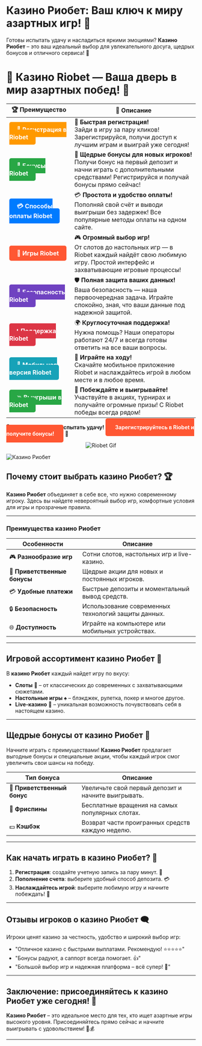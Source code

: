 # **Казино Риобет: Ваш ключ к миру азартных игр! 🎰**

Готовы испытать удачу и насладиться яркими эмоциями? **Казино Риобет** – это ваш идеальный выбор для увлекательного досуга, щедрых бонусов и отличного сервиса! 🌟

# 🎲 **Казино Riobet — Ваша дверь в мир азартных побед!** 🎰

| 🏆 **Преимущество** | 🌟 **Описание** |
|--------------------|-----------------|
| <a href="https://brandplay.link/7xBLTPyj" style="background-color: #ff9900; color: white; padding: 10px 20px; border-radius: 5px; text-decoration: none; font-weight: bold;">🎉 Регистрация в Riobet</a> | 🚀 **Быстрая регистрация!** <br> Зайди в игру за пару кликов! Зарегистрируйся, получи доступ к лучшим играм и выиграй уже сегодня! |
| <a href="https://brandplay.link/7xBLTPyj" style="background-color: #28a745; color: white; padding: 10px 20px; border-radius: 5px; text-decoration: none; font-weight: bold;">🎁 Бонусы Riobet</a> | 🎉 **Щедрые бонусы для новых игроков!** <br> Получи бонус на первый депозит и начни играть с дополнительными средствами! Регистрируйся и получай бонусы прямо сейчас! |
| <a href="https://brandplay.link/7xBLTPyj" style="background-color: #007bff; color: white; padding: 10px 20px; border-radius: 5px; text-decoration: none; font-weight: bold;">💳 Способы оплаты Riobet</a> | 💳 **Простота и удобство оплаты!** <br> Пополняй свой счёт и выводи выигрыши без задержек! Все популярные методы оплаты на одном сайте. |
| <a href="https://brandplay.link/7xBLTPyj" style="background-color: #ff5733; color: white; padding: 10px 20px; border-radius: 5px; text-decoration: none; font-weight: bold;">🎰 Игры Riobet</a> | 🎮 **Огромный выбор игр!** <br> От слотов до настольных игр — в Riobet каждый найдёт свою любимую игру. Простой интерфейс и захватывающие игровые процессы! |
| <a href="https://brandplay.link/7xBLTPyj" style="background-color: #6f42c1; color: white; padding: 10px 20px; border-radius: 5px; text-decoration: none; font-weight: bold;">🔐 Безопасность Riobet</a> | 🛡️ **Полная защита ваших данных!** <br> Ваша безопасность — наша первоочередная задача. Играйте спокойно, зная, что ваши данные под надежной защитой. |
| <a href="https://brandplay.link/7xBLTPyj" style="background-color: #dc3545; color: white; padding: 10px 20px; border-radius: 5px; text-decoration: none; font-weight: bold;">📞 Поддержка Riobet</a> | 🌍 **Круглосуточная поддержка!** <br> Нужна помощь? Наши операторы работают 24/7 и всегда готовы ответить на все ваши вопросы. |
| <a href="https://brandplay.link/7xBLTPyj" style="background-color: #17a2b8; color: white; padding: 10px 20px; border-radius: 5px; text-decoration: none; font-weight: bold;">📱 Мобильная версия Riobet</a> | 📱 **Играйте на ходу!** <br> Скачайте мобильное приложение Riobet и наслаждайтесь игрой в любом месте и в любое время. |
| <a href="https://brandplay.link/7xBLTPyj" style="background-color: #28a745; color: white; padding: 10px 20px; border-radius: 5px; text-decoration: none; font-weight: bold;">💥 Выигрыши в Riobet</a> | 🤑 **Побеждайте и выигрывайте!** <br> Участвуйте в акциях, турнирах и получайте огромные призы! С Riobet победы всегда рядом! |

🎉 **Не упустите шанс испытать удачу!** <a href="https://brandplay.link/7xBLTPyj" style="background-color: #ff5733; color: white; padding: 15px 25px; border-radius: 5px; text-decoration: none; font-weight: bold;">Зарегистрируйтесь в Riobet и получите бонусы!</a> 🌟

<p align="center">
  <img src="https://i.pinimg.com/originals/1d/b3/25/1db325483acbe642c6d4e6fdd73a4988.gif" alt="Riobet Gif">
</p>


![Казино Риобет](https://www.bragazeta.ru/wp-content/uploads/2023/06/riobet1.webp)

## **Почему стоит выбрать казино Риобет? 🏆**

**Казино Риобет** объединяет в себе все, что нужно современному игроку. Здесь вы найдете невероятный выбор игр, комфортные условия для игры и прозрачные правила.

---

### **Преимущества казино Риобет**

| **Особенности**                  | **Описание**                                                              |
|-----------------------------------|---------------------------------------------------------------------------|
| 🎮 **Разнообразие игр**           | Сотни слотов, настольных игр и live-казино.                               |
| 🎁 **Приветственные бонусы**      | Щедрые акции для новых и постоянных игроков.                              |
| 💳 **Удобные платежи**            | Быстрые депозиты и моментальный вывод средств.                            |
| 🔒 **Безопасность**               | Использование современных технологий защиты данных.                       |
| 🌐 **Доступность**                | Играйте на компьютере или мобильных устройствах.                          |

---

## **Игровой ассортимент казино Риобет 🎲**

В **казино Риобет** каждый найдет игру по вкусу:

- **Слоты** 🎰 – от классических до современных с захватывающими сюжетами.  
- **Настольные игры** ♠️ – блэкджек, рулетка, покер и многое другое.  
- **Live-казино** 🎥 – уникальная возможность почувствовать себя в настоящем казино.  

---

## **Щедрые бонусы от казино Риобет 💎**

Начните играть с преимуществами! **Казино Риобет** предлагает выгодные бонусы и специальные акции, чтобы каждый игрок смог увеличить свои шансы на победу.

| **Тип бонуса**               | **Описание**                                         |
|-------------------------------|-----------------------------------------------------|
| 🎉 **Приветственный бонус**   | Увеличьте свой первый депозит и начните выигрывать. |
| 🎡 **Фриспины**               | Бесплатные вращения на самых популярных слотах.     |
| 💵 **Кэшбэк**                 | Возврат части проигранных средств каждую неделю.    |

---

## **Как начать играть в казино Риобет? 🚀**

1. **Регистрация**: создайте учетную запись за пару минут. 📝  
2. **Пополнение счета**: выберите удобный способ депозита. 💳  
3. **Наслаждайтесь игрой**: выберите любимую игру и начните побеждать! 🎉  

---

## **Отзывы игроков о казино Риобет 🗨️**

Игроки ценят казино за честность, удобство и широкий выбор игр:

- "Отличное казино с быстрыми выплатами. Рекомендую! ⭐⭐⭐⭐⭐"  
- "Бонусы радуют, а саппорт всегда помогает. 👍"  
- "Большой выбор игр и надежная платформа – всё супер! 💯"  

---

## **Заключение: присоединяйтесь к казино Риобет уже сегодня! 🌟**

**Казино Риобет** – это идеальное место для тех, кто ищет азартные игры высокого уровня. Присоединяйтесь прямо сейчас и начните выигрывать с удовольствием! 🎲💰

---

